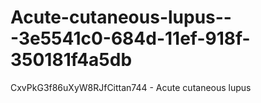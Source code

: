 # Acute-cutaneous-lupus---3e5541c0-684d-11ef-918f-350181f4a5db
CxvPkG3f86uXyW8RJfCittan744 - Acute cutaneous lupus
